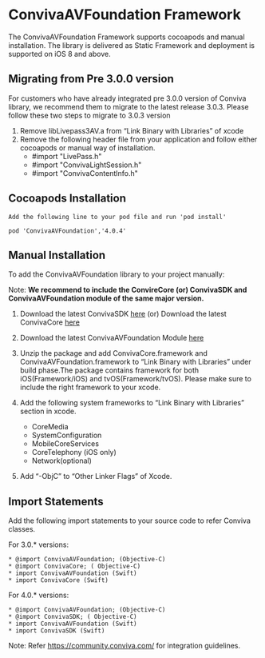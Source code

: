 # ConvivaAVFoundation Framework

The ConvivaAVFoundation Framework supports cocoapods and manual installation. The library is delivered as Static Framework and deployment is supported on iOS 8 and above.

## Migrating from Pre 3.0.0 version
For customers who have already integrated pre 3.0.0 version of Conviva library, we recommend them to migrate to the latest 
release 3.0.3. Please follow these two steps to migrate to 3.0.3 version
  1. Remove libLivepass3AV.a from “Link Binary with Libraries” of xcode
  2. Remove the following header file from your application and follow either cocoapods or manual way of installation.
        * #import "LivePass.h"
        * #import "ConvivaLightSession.h"
        * #import "ConvivaContentInfo.h"


## Cocoapods Installation
    Add the following line to your pod file and run 'pod install'

    pod 'ConvivaAVFoundation','4.0.4'

## Manual Installation
To add the ConvivaAVFoundation library to your project manually:

Note: **We recommend to include the ConvireCore (or) ConvivaSDK and ConvivaAVFoundation module of the same major version.**

1.	Download the latest ConvivaSDK [here](https://github.com/Conviva/ConvivaSDK/archive/4.0.4.zip) (or)
        Download the latest ConvivaCore [here](https://github.com/Conviva/ConvivaCore/archive/3.1.10.zip)


2.	Download the latest ConvivaAVFoundation Module [here](https://github.com/Conviva/ConvivaAVFoundation/archive/4.0.4.zip)

3.	Unzip the package and add ConvivaCore.framework and ConvivaAVFoundation.framework to “Link Binary with Libraries” under build phase.The package contains framework for both iOS(Framework/iOS) and tvOS(Framework/tvOS). Please make sure to include the right framework to your xcode.

4.	Add the following system frameworks to “Link Binary with Libraries” section in xcode.

    * CoreMedia
    * SystemConfiguration
    * MobileCoreServices
    * CoreTelephony (iOS only)
    * Network(optional)
    

5.	Add “-ObjC” to “Other Linker Flags” of Xcode.

    
## Import Statements

  Add the following import statements to your source code to refer Conviva classes.
 
For 3.0.* versions:

    * @import ConvivaAVFoundation; (Objective-C)
    * @import ConvivaCore; ( Objective-C)
    * import ConvivaAVFoundation (Swift)
    * import ConvivaCore (Swift)
    
For 4.0.* versions:

    * @import ConvivaAVFoundation; (Objective-C)
    * @import ConvivaSDK; ( Objective-C)
    * import ConvivaAVFoundation (Swift)
    * import ConvivaSDK (Swift)


Note: Refer https://community.conviva.com/ for integration guidelines.
